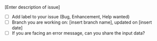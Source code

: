 [Enter description of issue]

- [ ] Add label to your issue (Bug, Enhancement, Help wanted)
- [ ] Branch you are working on: [insert branch name], updated on [insert date]
- [ ] If you are facing an error message, can you share the input data?
